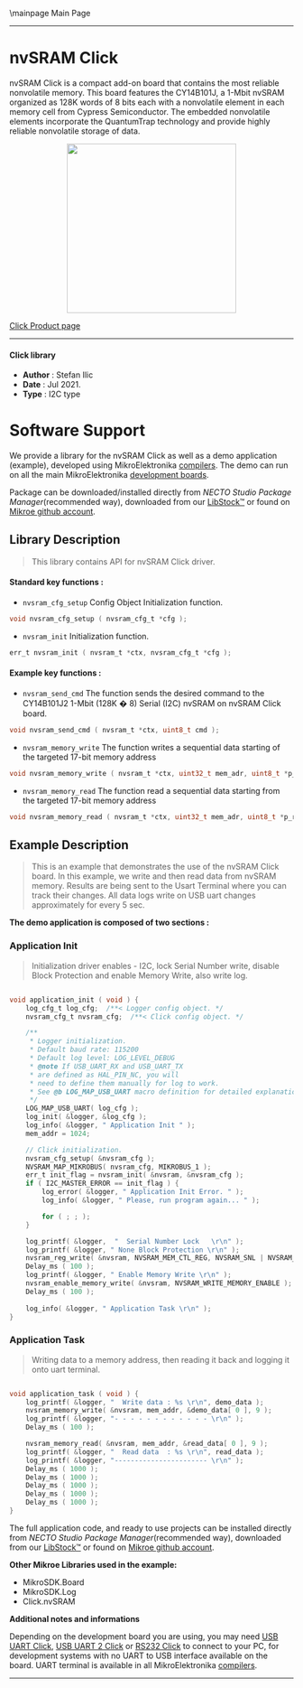 \mainpage Main Page

---
# nvSRAM Click

nvSRAM Click is a compact add-on board that contains the most reliable nonvolatile memory. This board features the CY14B101J, a 1-Mbit nvSRAM organized as 128K words of 8 bits each with a nonvolatile element in each memory cell from Cypress Semiconductor. The embedded nonvolatile elements incorporate the QuantumTrap technology and provide highly reliable nonvolatile storage of data.

<p align="center">
  <img src="https://download.mikroe.com/images/click_for_ide/nvsram_click.png" height=300px>
</p>

[Click Product page](https://www.mikroe.com/nvsram-click)

---


#### Click library

- **Author**        : Stefan Ilic
- **Date**          : Jul 2021.
- **Type**          : I2C type


# Software Support

We provide a library for the nvSRAM Click
as well as a demo application (example), developed using MikroElektronika
[compilers](https://www.mikroe.com/necto-studio).
The demo can run on all the main MikroElektronika [development boards](https://www.mikroe.com/development-boards).

Package can be downloaded/installed directly from *NECTO Studio Package Manager*(recommended way), downloaded from our [LibStock&trade;](https://libstock.mikroe.com) or found on [Mikroe github account](https://github.com/MikroElektronika/mikrosdk_click_v2/tree/master/clicks).

## Library Description

> This library contains API for nvSRAM Click driver.

#### Standard key functions :

- `nvsram_cfg_setup` Config Object Initialization function.
```c
void nvsram_cfg_setup ( nvsram_cfg_t *cfg );
```

- `nvsram_init` Initialization function.
```c
err_t nvsram_init ( nvsram_t *ctx, nvsram_cfg_t *cfg );
```

#### Example key functions :

- `nvsram_send_cmd` The function sends the desired command to the CY14B101J2 1-Mbit (128K � 8) Serial (I2C) nvSRAM on nvSRAM Click board.
```c
void nvsram_send_cmd ( nvsram_t *ctx, uint8_t cmd );
```

- `nvsram_memory_write` The function writes a sequential data starting of the targeted 17-bit memory address
```c
void nvsram_memory_write ( nvsram_t *ctx, uint32_t mem_adr, uint8_t *p_tx_data, uint16_t n_bytes );
```

- `nvsram_memory_read` The function read a sequential data starting from the targeted 17-bit memory address
```c
void nvsram_memory_read ( nvsram_t *ctx, uint32_t mem_adr, uint8_t *p_rx_data, uint16_t n_bytes );
```

## Example Description

> This is an example that demonstrates the use of the nvSRAM Click board. In this example, we write and then read data from nvSRAM memory. Results are being sent to the Usart Terminal where you can track their changes. All data logs write on USB uart changes approximately for every 5 sec.

**The demo application is composed of two sections :**

### Application Init

> Initialization driver enables - I2C, lock Serial Number write, disable Block Protection and enable Memory Write, also write log.

```c

void application_init ( void ) {
    log_cfg_t log_cfg;  /**< Logger config object. */
    nvsram_cfg_t nvsram_cfg;  /**< Click config object. */

    /** 
     * Logger initialization.
     * Default baud rate: 115200
     * Default log level: LOG_LEVEL_DEBUG
     * @note If USB_UART_RX and USB_UART_TX 
     * are defined as HAL_PIN_NC, you will 
     * need to define them manually for log to work. 
     * See @b LOG_MAP_USB_UART macro definition for detailed explanation.
     */
    LOG_MAP_USB_UART( log_cfg );
    log_init( &logger, &log_cfg );
    log_info( &logger, " Application Init " );
    mem_addr = 1024;

    // Click initialization.
    nvsram_cfg_setup( &nvsram_cfg );
    NVSRAM_MAP_MIKROBUS( nvsram_cfg, MIKROBUS_1 );
    err_t init_flag = nvsram_init( &nvsram, &nvsram_cfg );
    if ( I2C_MASTER_ERROR == init_flag ) {
        log_error( &logger, " Application Init Error. " );
        log_info( &logger, " Please, run program again... " );

        for ( ; ; );
    }

    log_printf( &logger,  "  Serial Number Lock   \r\n" );
    log_printf( &logger, " None Block Protection \r\n" );
    nvsram_reg_write( &nvsram, NVSRAM_MEM_CTL_REG, NVSRAM_SNL | NVSRAM_BP_NONE );
    Delay_ms ( 100 );
    log_printf( &logger, " Enable Memory Write \r\n" );
    nvsram_enable_memory_write( &nvsram, NVSRAM_WRITE_MEMORY_ENABLE );
    Delay_ms ( 100 );
    
    log_info( &logger, " Application Task \r\n" );
}

```

### Application Task

> Writing data to a memory address, then reading it back and logging it onto uart terminal.

```c

void application_task ( void ) {
    log_printf( &logger, "  Write data : %s \r\n", demo_data );
    nvsram_memory_write( &nvsram, mem_addr, &demo_data[ 0 ], 9 );
    log_printf( &logger, "- - - - - - - - - - - - \r\n" );
    Delay_ms ( 100 );

    nvsram_memory_read( &nvsram, mem_addr, &read_data[ 0 ], 9 );
    log_printf( &logger, "  Read data  : %s \r\n", read_data );
    log_printf( &logger, "----------------------- \r\n" );
    Delay_ms ( 1000 );
    Delay_ms ( 1000 );
    Delay_ms ( 1000 );
    Delay_ms ( 1000 );
    Delay_ms ( 1000 );
}

```


The full application code, and ready to use projects can be installed directly from *NECTO Studio Package Manager*(recommended way), downloaded from our [LibStock&trade;](https://libstock.mikroe.com) or found on [Mikroe github account](https://github.com/MikroElektronika/mikrosdk_click_v2/tree/master/clicks).

**Other Mikroe Libraries used in the example:**

- MikroSDK.Board
- MikroSDK.Log
- Click.nvSRAM

**Additional notes and informations**

Depending on the development board you are using, you may need
[USB UART Click](https://www.mikroe.com/usb-uart-click),
[USB UART 2 Click](https://www.mikroe.com/usb-uart-2-click) or
[RS232 Click](https://www.mikroe.com/rs232-click) to connect to your PC, for
development systems with no UART to USB interface available on the board. UART
terminal is available in all MikroElektronika
[compilers](https://shop.mikroe.com/compilers).

---
